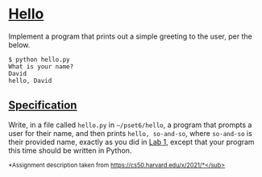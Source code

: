 [Hello](https://cs50.harvard.edu/x/2021/psets/6/hello/#hello)
=============================================================

Implement a program that prints out a simple greeting to the user, per the below.

```
$ python hello.py
What is your name?
David
hello, David

```

[Specification](https://cs50.harvard.edu/x/2021/psets/6/hello/#specification)
-----------------------------------------------------------------------------

Write, in a file called `hello.py` in `~/pset6/hello`, a program that prompts a user for their name, and then prints `hello, so-and-so`, where `so-and-so` is their provided name, exactly as you did in [Lab 1](https://cs50.harvard.edu/x/2021/labs/1/), except that your program this time should be written in Python.

<sub>*Assignment description taken from https://cs50.harvard.edu/x/2021/*</sub>
